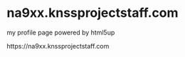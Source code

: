 # na9xx.knssprojectstaff.com
<p>my profile page  powered by html5up</p>
<link>https://na9xx.knssprojectstaff.com</link>

